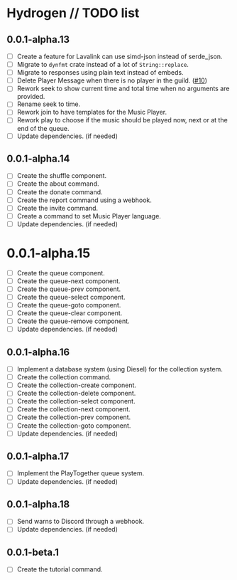 # Hydrogen // TODO list

## 0.0.1-alpha.13

- [ ] Create a feature for Lavalink can use simd-json instead of serde_json.
- [ ] Migrate to `dynfmt` crate instead of a lot of `String::replace`.
- [ ] Migrate to responses using plain text instead of embeds.
- [ ] Delete Player Message when there is no player in the guild. ([#10](https://github.com/nashiradeer/hydrogen-bot/issues/10))
- [ ] Rework seek to show current time and total time when no arguments are provided.
- [ ] Rename seek to time.
- [ ] Rework join to have templates for the Music Player.
- [ ] Rework play to choose if the music should be played now, next or at the end of the queue.
- [ ] Update dependencies. (if needed)

## 0.0.1-alpha.14

- [ ] Create the shuffle component.
- [ ] Create the about command.
- [ ] Create the donate command.
- [ ] Create the report command using a webhook.
- [ ] Create the invite command.
- [ ] Create a command to set Music Player language.
- [ ] Update dependencies. (if needed)

# 0.0.1-alpha.15

- [ ] Create the queue component.
- [ ] Create the queue-next component.
- [ ] Create the queue-prev component.
- [ ] Create the queue-select component.
- [ ] Create the queue-goto component.
- [ ] Create the queue-clear component.
- [ ] Create the queue-remove component.
- [ ] Update dependencies. (if needed)

## 0.0.1-alpha.16

- [ ] Implement a database system (using Diesel) for the collection system.
- [ ] Create the collection command.
- [ ] Create the collection-create component.
- [ ] Create the collection-delete component.
- [ ] Create the collection-select component.
- [ ] Create the collection-next component.
- [ ] Create the collection-prev component.
- [ ] Create the collection-goto component.
- [ ] Update dependencies. (if needed)

## 0.0.1-alpha.17

- [ ] Implement the PlayTogether queue system.
- [ ] Update dependencies. (if needed)

## 0.0.1-alpha.18

- [ ] Send warns to Discord through a webhook.
- [ ] Update dependencies. (if needed)

## 0.0.1-beta.1

- [ ] Create the tutorial command.